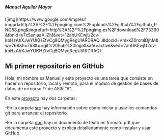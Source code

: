 <h5>Manuel Aguilar Mayor</h5>                        ![img](https://www.google.com/imgres?imgurl=http%3A%2F%2Fpngimg.com%2Fuploads%2Fgithub%2Fgithub_PNG58.png&imgrefurl=http%3A%2F%2Fpngimg.es%2Fdownload%2F73390&tbnid=y7x5enjaaXiiZM&vet=12ahUKEwjU2cv-kbHzAhXJwYUKHZfvCg8QMygRegUIARDRAQ..i&docid=VmxkZ0rcmlDjhM&w=768&h=768&q=git%20hub%20logo&safe=active&ved=2ahUKEwjU2cv-kbHzAhXJwYUKHZfvCg8QMygRegUIARDRAQ)

<h2>Mi primer repositorio en GitHub</h2>

Hola, mi nombre es Manuel y este proyecto es una tarea que consiste en hacer un repositorio, local y remoto, para el módulo de gestión de bases de datos de mi curso 1º de ASIR "A".

En este [proyecto](https://github.com/AguilarMayorManuel/PrimerRepositorioTarea) hay dos carpetas:
      
-En la carpeta [src](https://github.com/AguilarMayorManuel/PrimerRepositorioTarea/tree/main/src) hay información sobre cómo iniciar y usar los comandos git para arrancar el repositorio.

-En la carpeta [doc](https://github.com/AguilarMayorManuel/PrimerRepositorioTarea/tree/main/doc) hay un documento de texto en formato pdf que documenta este proyecto y explica detalladamente como instalar y usar GitHub.